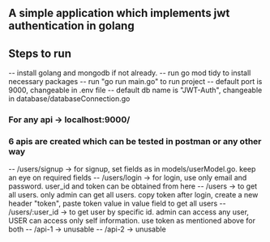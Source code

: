 ## A simple application which implements jwt authentication in golang

## Steps to run
-- install golang and mongodb if not already.
-- run go mod tidy to install necessary packages
-- run "go run main.go" to run project
-- default port is 9000, changeable in .env file
-- default db name is "JWT-Auth", changeable in database/databaseConnection.go

### For any api -> localhost:9000/

### 6 apis are created which can be tested in postman or any other way
-- /users/signup 	-> for signup, set fields as in models/userModel.go. keep an eye on required fields
-- /users/login	-> for login, use only email and password. user_id and token can be obtained from here
-- /users			-> to get all users. only admin can get all users. copy token after login, create a new header "token", paste token value in value field to get all users
-- /users/:user_id	-> to get user by specific id. admin can access any user, USER can access only self information. use token as mentioned above for both
-- /api-1			-> unusable 
-- /api-2			-> unusable
